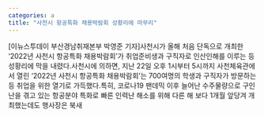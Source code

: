 ```yaml
---
categories: a
title: "사천시 항공특화 채용박람회 성황리에 마무리"
---
```

[이뉴스투데이 부산경남취재본부 박영준 기자]사천시가 올해 처음 단독으로 개최한 ‘2022년 사천시 항공특화 채용박람회’가 취업준비생과 구직자로 인산인해를 이루는 등 성황리에 막을 내렸다.사천시에 의하면, 지난 22일 오후 1시부터 5시까지 사천체육관에서 열린 ‘2022년 사천시 항공특화 채용박람회’는 700여명의 학생과 구직자가 방문하는 등 취업을 위한 열기로 가득했다.특히, 코로나19 팬데믹 이후 늘어난 수주물량으로 구인난을 겪고 있는 항공분야 특화로 빠른 인력난 해소를 위해 다른 해 보다 1개월 앞당겨 개최했는데도 행사장은 북새